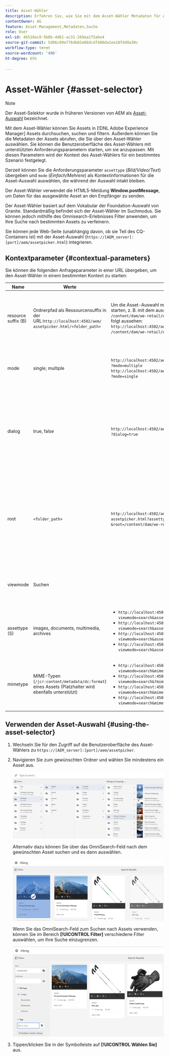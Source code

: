 ```yaml
---
title: Asset-Wähler
description: Erfahren Sie, wie Sie mit dem Asset-Wähler Metadaten für Assets in Adobe Experience Manager (AEM) suchen, filtern, durchsuchen und abrufen. Erfahren Sie außerdem mehr über das benutzerdefinierte Anpassen der Oberfläche des Asset-Wählers.
contentOwner: AG
feature: Asset-Management,Metadaten,Suche
role: User
exl-id: 4b518ac0-5b8b-4d61-ac31-269aa1f5abe4
source-git-commit: 5d96c09ef764b02e08dcdf480da1ee18f4d9a30c
workflow-type: tm+mt
source-wordcount: '496'
ht-degree: 65%

---
```


# Asset-Wähler {#asset-selector}

>[!NOTE]
>
>Der Asset-Selektor wurde in früheren Versionen von AEM als [Asset-Auswahl](https://helpx.adobe.com/experience-manager/6-2/assets/using/asset-picker.html) bezeichnet.

Mit dem Asset-Wähler können Sie Assets in [!DNL Adobe Experience Manager] Assets durchsuchen, suchen und filtern. Außerdem können Sie die Metadaten der Assets abrufen, die Sie über den Asset-Wähler auswählen. Sie können die Benutzeroberfläche des Asset-Wählers mit unterstützten Anforderungsparametern starten, um sie anzupassen. Mit diesen Parametern wird der Kontext des Asset-Wählers für ein bestimmtes Szenario festgelegt.

Derzeit können Sie die Anforderungsparameter `assettype` (*Bild/Video/Text*) übergeben und `mode` (*Einfach/Mehrere*) als Kontextinformationen für die Asset-Auswahl auswählen, die während der Auswahl intakt bleiben.

Der Asset-Wähler verwendet die HTML5-Meldung **Window.postMessage**, um Daten für das ausgewählte Asset an den Empfänger zu senden.

Der Asset-Wähler basiert auf dem Vokabular der Foundation-Auswahl von Granite. Standardmäßig befindet sich der Asset-Wähler im Suchmodus. Sie können jedoch mithilfe des Omnisearch-Erlebnisses Filter anwenden, um Ihre Suche nach bestimmten Assets zu verfeinern.

Sie können jede Web-Seite (unabhängig davon, ob sie Teil des CQ-Containers ist) mit der Asset-Auswahl (`https://[AEM_server]:[port]/aem/assetpicker.html`) integrieren.

## Kontextparameter {#contextual-parameters}

Sie können die folgenden Anfrageparameter in einer URL übergeben, um den Asset-Wähler in einem bestimmten Kontext zu starten:

| Name | Werte | Beispiel | Zweck |
|---|---|---|---|
| resource suffix (B) | Ordnerpfad als Ressourcensuffix in der URL:`http://localhost:4502/aem/`<br>`assetpicker.html/<folder_path>` | Um die Asset-Auswahl mit einem bestimmten Ordner zu starten, z. B. mit dem ausgewählten Ordner `/content/dam/we-retail/en/activities`, sollte die URL wie folgt aussehen: `http://localhost:4502/aem/assetpicker.html`<br>`/content/dam/we-retail/en/activities?assettype=images` | Wenn beim Starten des Asset-Wählers ein bestimmter Ordner ausgewählt sein soll, können Sie ihn als Ressourcensuffix übergeben. |
| mode | single, multiple | `http://localhost:4502/aem/assetpicker.html`<br>`?mode=multiple` <br> `http://localhost:4502/aem/assetpicker.html`<br>`?mode=single` | Im Modus „multiple“ können Sie mit dem Asset-Wähler mehrere Assets gleichzeitig auswählen. |
| dialog | true, false | `http://localhost:4502/aem/assetpicker.html`<br>`?dialog=true` | Verwenden Sie diese Parameter, um den Asset-Wähler als Granite-Dialogfeld zu öffnen. Diese Option ist nur relevant, wenn Sie den Asset-Wähler per Granite-Pfadfeld starten und als pickerSrc-URL konfigurieren. |
| root | `<folder_path>` | `http://localhost:4502/aem/`<br>`assetpicker.html?assettype=images`<br>`&root=/content/dam/we-retail/en/activities` | Verwenden Sie diese Option, um den Stammordner für den Asset-Wähler anzugeben. In diesem Fall können Sie mit dem Asset-Wähler nur untergeordnete Assets (direkt/indirekt) unter dem Stammordner auswählen. |
| viewmode | Suchen |  | So starten Sie die Asset-Auswahl im Suchmodus mit den Parametern Assettyp und MIME-Typ . |
| assettype (S) | images, documents, multimedia, archives | <ul><li>`http://localhost:4502/aem/assetpicker.html?viewmode=search&assettype=images`</li> <li>`http://localhost:4502/aem/assetpicker.html?viewmode=search&assettype=documents`</li> <li>`http://localhost:4502/aem/assetpicker.html?viewmode=search&assettype=multimedia`</li> <li>`http://localhost:4502/aem/assetpicker.html?viewmode=search&assettype=archives`</li> | Verwenden Sie diese Option, um die Asset-Typen basierend auf dem übergebenen Wert zu filtern. |
| mimetype | MIME-Typen (`/jcr:content/metadata/dc:format`) eines Assets (Platzhalter wird ebenfalls unterstützt) | <ul><li>`http://localhost:4502/aem/assetpicker.html?viewmode=search&mimetype=image/png`</li>  <li>`http://localhost:4502/aem/assetpicker.html?viewmode=search&?mimetype=*png`</li>  <li>`http://localhost:4502/aem/assetpicker.html?viewmode=search&mimetype=*presentation`</li>  <li>`http://localhost:4502/aem/assetpicker?viewmode=search&mimetype=*presentation&mimetype=*png`</li></ul> | Verwenden Sie diese Option zum Filtern von Assets anhand von MIME-Typen. |

## Verwenden der Asset-Auswahl {#using-the-asset-selector}

1. Wechseln Sie für den Zugriff auf die Benutzeroberfläche des Asset-Wählers zu `https://[AEM_server]:[port]/aem/assetpicker`.
1. Navigieren Sie zum gewünschten Ordner und wählen Sie mindestens ein Asset aus.

   ![chlimage_1-441](assets/chlimage_1-441.png)

   Alternativ dazu können Sie über das OmniSearch-Feld nach dem gewünschten Asset suchen und es dann auswählen.

   ![chlimage_1-442](assets/chlimage_1-442.png)

   Wenn Sie das OmniSearch-Feld zum Suchen nach Assets verwenden, können Sie im Bereich **[!UICONTROL Filter]** verschiedene Filter auswählen, um Ihre Suche einzugrenzen.

   ![chlimage_1-443](assets/chlimage_1-443.png)

1. Tippen/klicken Sie in der Symbolleiste auf **[!UICONTROL Wählen Sie]** aus.
